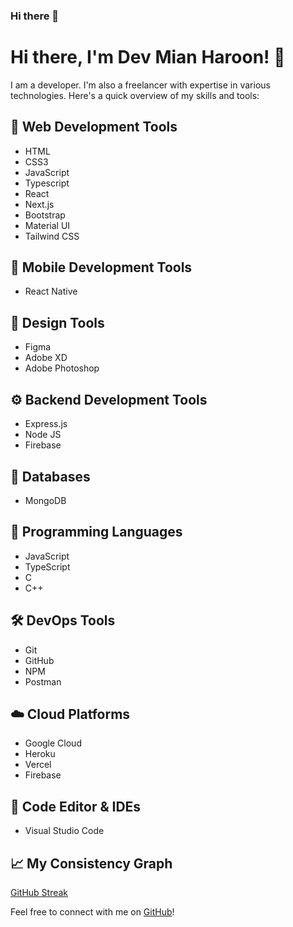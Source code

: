 ### Hi there 👋

# Hi there, I'm Dev Mian Haroon! 👋

I am a developer.  I'm also a freelancer with expertise in various technologies. Here's a quick overview of my skills and tools:

## 🔧 Web Development Tools
- HTML
- CSS3
- JavaScript
- Typescript
- React
- Next.js
- Bootstrap
- Material UI
- Tailwind CSS

## 📱 Mobile Development Tools
- React Native

## 🎨 Design Tools
- Figma
- Adobe XD
- Adobe Photoshop

## ⚙️ Backend Development Tools
- Express.js
- Node JS
- Firebase

## 📅 Databases
- MongoDB

## 🚀 Programming Languages
- JavaScript
- TypeScript
- C
- C++

## 🛠️ DevOps Tools
- Git
- GitHub
- NPM
- Postman

## ☁️ Cloud Platforms
- Google Cloud
- Heroku
- Vercel
- Firebase

## 📄 Code Editor & IDEs
- Visual Studio Code

## 📈 My Consistency Graph
[GitHub Streak](<https://streak-stats.demolab.com/?user=DenverCoder1)](https://git.io/streak-stats>)

Feel free to connect with me on [GitHub](<https://github.com/devmianharoon>)!

